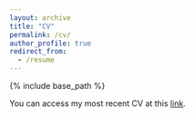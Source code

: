 ```yaml
---
layout: archive
title: "CV"
permalink: /cv/
author_profile: true
redirect_from:
  - /resume
---
```


{% include base_path %}

You can access my most recent CV at this [link](https://drive.google.com/file/d/13E2x_1A8ccMKWDlb6YXJvjch5pUFPats/view?usp=sharing).
